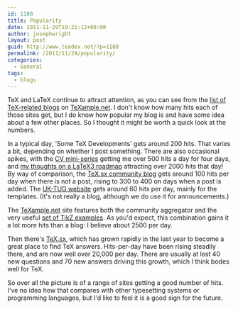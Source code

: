 ```yaml
---
id: 1188
title: Popularity
date: 2011-11-29T19:21:12+00:00
author: josephwright
layout: post
guid: http://www.texdev.net/?p=1188
permalink: /2011/11/29/popularity/
categories:
  - General
tags:
  - blogs
---
```

TeX and LaTeX continue to attract attention, as you can see from the <a href="http://www.texample.net/community/">list of TeX-related blogs</a> on <a href="http://www.texample.net/">TeXample.net</a>. I don't know how many hits each of those sites get, but I do know how popular my blog is and have some idea about a few other places. So I thought it might be worth a quick look at the numbers.

In a typical day, ‘Some TeX Developments’ gets around 200 hits. That varies a bit, depending on whether I post something. There are also occasional spikes, with the <a title="Writing a curriculum vitae in LaTeX: Part 1" href="http://www.texdev.net/2011/11/05/writing-a-curriculum-vitae-in-latex-part-1/">CV mini-series</a> getting me over 500 hits a day for four days, and <a title="LaTeX3 Roadmap" href="http://www.texdev.net/2011/09/05/latex3-roadmap/">my thoughts on a LaTeX3 roadmap</a> attracting over 2000 hits that day! By way of comparison, the <a href="http://tex.blogoverflow.com/">TeX.sx community blog</a> gets around 100 hits per day when there is not a post, rising to 300 to 400 on days when a post is added. The <a href="http://uk.tug.org/">UK-TUG website</a> gets around 60 hits per day, mainly for the templates. (It's not really a blog, although we do use it for announcements.)

The <a href="http://www.texample.net/">TeXample.net</a> site features both the community aggregator and the very useful <a href="http://www.texample.net/tikz/">set of TikZ examples</a>. As you'd expect, this combination gains it a lot more hits than a blog: I believe about 2500 per day.

Then there's <a href="http://tex.stackexchange.com/">TeX.sx</a>, which has grown rapidly in the last year to become a great place to find TeX answers. Hits-per-day have been rising steadily there, and are now well over 20,000 per day. There are usually at lest 40 new questions and 70 new answers driving this growth, which I think bodes well for TeX.

So over all the picture is of a range of sites getting a good number of hits. I've no idea how that compares with other typesetting systems or programming languages, but I'd like to feel it is a good sign for the future.